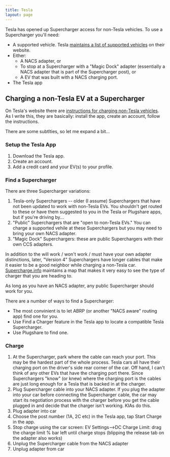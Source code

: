 ```yaml
---
title: Tesla
layout: page
---
```

Tesla has opened up Supercharger access for non-Tesla vehicles. To use a Supercharger you'll need:

* A supported vehicle. Tesla [maintains a list of supported vehicles](https://www.tesla.com/support/charging/supercharging-other-evs#vehicles) on their website.
* Either:
  - A NACS adapter, or
  - To stop at a Supercharger with a "Magic Dock" adapter (essentially a NACS adapter that is part of the Supercharger post), or
  - A EV that was built with a NACS charging port.
* The Tesla app

## Charging a non-Tesla EV at a Supercharger

On Tesla's website there are [instructions for charging non-Tesla vehicles](https://www.tesla.com/support/charging/supercharging-other-evs#charge-if-not-tesla-vehicle). As I write this, they are basically: install the app, create an account, follow the instructions.

There are some subtlties, so let me expand a bit...

### Setup the Tesla App

1. Download the Tesla app.
1. Create an account.
1. Add a credit card and your EV(s) to your profile.

### Find a Supercharger

There are three Supercharger variations:
1. Tesla-only Superchargers -- older (I assume) Superchargers that have not been updated to work with non-Tesla EVs. You shouldn't get routed to these or have them suggested to you in the Tesla or Plugshare apps, but if you're driving by...
1. "Public" Superchargers that are "open to non-Tesla EVs." You can charge a supported vehile at these Superchargers but you may need to bring your own NACS adapter.
1. "Magic Dock" Superchargers: these are public Superchargers with their own CCS adapters.

In addition to the will work / won't work / must have your own adapter distinctions, later, "Version 4" Superchargers have longer cables that make it easier to be a good neighbor while charging a non-Tesla car. [Supercharge.info](https://supercharge.info/map) maintains a map that makes it very easy to see the type of charger that you are heading to.

As long as you have an NACS adapter, any public Supercharger should work for you.

There are a number of ways to find a Supercharger:
* The most convinient is to let ABRP (or another "NACS aware" routing app) find one for you.
* Use Find a Charger feature in the Tesla app to locate a compatible Tesla Supercharger.
* Use Plugshare to find one.

### Charge

1. At the Supercharger, park where the cable can reach your port. This may be the hardest part of the whole process. Tesla cars all have their charging port on the driver's side rear corner of the car. Off hand, I can't think of any other EVs that have the charging port there. Since Superchargers "know" (or knew) where the charging port is the cables are just long enough for a Tesla that is backed in at the charger.
1. Plug Supercharger cable into your NACS adapter. If you plug the adapter into your car before connecting the Supercharger cable, the car may start its negotiation process with the charger before you get the cable plugged in and decide that the charger isn't working. KIAs do this.
1. Plug adapter into car
1. Choose the post number (1A, 2C etc) in the Tesla app, tap Start Charge in the app.
1. Stop charge using the car screen: EV Settings-->DC Charge Limit: drag the charge limit % bar left until charge stops (blipping the release tab on the adapter also works)
1. Unplug the Supercharger cable from the NACS adapter
1. Unplug adapter from car